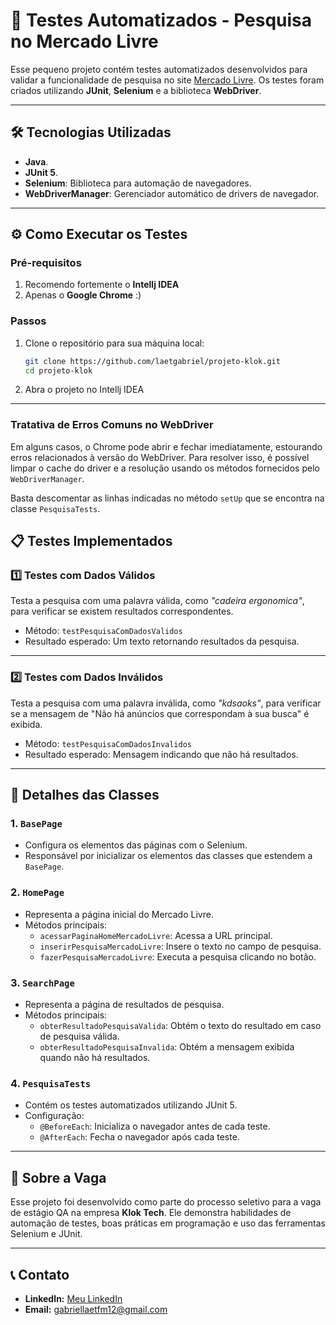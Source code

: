 
# 🚀 Testes Automatizados - Pesquisa no Mercado Livre  

Esse pequeno projeto contém testes automatizados desenvolvidos para validar a funcionalidade de pesquisa no site [Mercado Livre](https://www.mercadolivre.com.br/). Os testes foram criados utilizando **JUnit**, **Selenium** e a biblioteca **WebDriver**.

---

## 🛠️ Tecnologias Utilizadas  

- **Java**.
- **JUnit 5**.
- **Selenium**: Biblioteca para automação de navegadores.  
- **WebDriverManager**: Gerenciador automático de drivers de navegador.  

---

## ⚙️ Como Executar os Testes  

### Pré-requisitos  

1. Recomendo fortemente o **Intellj IDEA**
2. Apenas o **Google Chrome** :)

### Passos  

1. Clone o repositório para sua máquina local:
   ```bash
   git clone https://github.com/laetgabriel/projeto-klok.git
   cd projeto-klok
   ```

2. Abra o projeto no Intellj IDEA

---
### Tratativa de Erros Comuns no WebDriver

Em alguns casos, o Chrome pode abrir e fechar imediatamente, estourando erros relacionados à versão do WebDriver. Para resolver isso, é possível limpar o cache do driver e a resolução usando os métodos fornecidos pelo `WebDriverManager`.

Basta descomentar as linhas indicadas no método `setUp` que se encontra na classe `PesquisaTests`.


## 📋 Testes Implementados  

### 1️⃣ **Testes com Dados Válidos**  
Testa a pesquisa com uma palavra válida, como *"cadeira ergonomica"*, para verificar se existem resultados correspondentes.

- Método: `testPesquisaComDadosValidos`  
- Resultado esperado: Um texto retornando resultados da pesquisa.  

---

### 2️⃣ **Testes com Dados Inválidos**  
Testa a pesquisa com uma palavra inválida, como *"kdsaoks"*, para verificar se a mensagem de "Não há anúncios que correspondam à sua busca" é exibida.  

- Método: `testPesquisaComDadosInvalidos`  
- Resultado esperado: Mensagem indicando que não há resultados.  

---

## 🔧 Detalhes das Classes  

### **1. `BasePage`**  
- Configura os elementos das páginas com o Selenium.  
- Responsável por inicializar os elementos das classes que estendem a `BasePage`.

### **2. `HomePage`**  
- Representa a página inicial do Mercado Livre.  
- Métodos principais:
  - `acessarPaginaHomeMercadoLivre`: Acessa a URL principal.  
  - `inserirPesquisaMercadoLivre`: Insere o texto no campo de pesquisa.  
  - `fazerPesquisaMercadoLivre`: Executa a pesquisa clicando no botão.

### **3. `SearchPage`**  
- Representa a página de resultados de pesquisa.  
- Métodos principais:
  - `obterResultadoPesquisaValida`: Obtém o texto do resultado em caso de pesquisa válida.  
  - `obterResultadoPesquisaInvalida`: Obtém a mensagem exibida quando não há resultados.  

### **4. `PesquisaTests`**  
- Contém os testes automatizados utilizando JUnit 5.  
- Configuração:
  - `@BeforeEach`: Inicializa o navegador antes de cada teste.  
  - `@AfterEach`: Fecha o navegador após cada teste.  

---

## 💼 Sobre a Vaga  

Esse projeto foi desenvolvido como parte do processo seletivo para a vaga de estágio QA na empresa **Klok Tech**. Ele demonstra habilidades de automação de testes, boas práticas em programação e uso das ferramentas Selenium e JUnit.

---

## 📞 Contato  

- **LinkedIn:** [Meu LinkedIn](https://www.linkedin.com/in/gabriel-laet-53a865264/)  
- **Email:** gabriellaetfm12@gmail.com 
